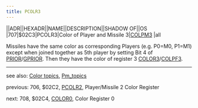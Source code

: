 ```yaml
---
title: PCOLR3
---
```

||ADR||HEXADR||NAME||DESCRIPTION||SHADOW OF||OS  
|707|$02C3|PCOLR3|Color of Player and Missile 3|[COLPM3](../COLPM3/index.md) |all  
  
Missiles have the same color as corresponding Players (e.g. P0=M0, P1=M1) except when joined together as 5th player by setting Bit 4 of [PRIOR](../PRIOR/index.md)/[GPRIOR](../GPRIOR/index.md). Then they have the color of register 3 [COLOR3](../COLOR3/index.md)/[COLPF3](../COLPF3/index.md).  
  
---
see also: [Color topics](../Color_topics/index.md), [Pm_topics](../Pm_topics/index.md)  
  
previous: 706, $02C2, [PCOLR2](../PCOLR2/index.md), Player/Missile 2 Color Register  
  
next: 708, $02C4, [COLOR0](../COLOR0/index.md), Color Register 0  
